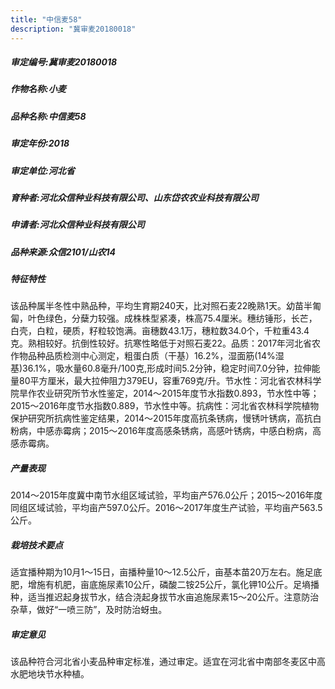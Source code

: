 ```yaml
---
title: "中信麦58"
description: "冀审麦20180018"
---
```

##### 审定编号:冀审麦20180018

##### 作物名称:小麦

##### 品种名称:中信麦58

##### 审定年份:2018

##### 审定单位:河北省

##### 育种者:河北众信种业科技有限公司、山东岱农农业科技有限公司

##### 申请者:河北众信种业科技有限公司

##### 品种来源:众信2101/山农14

##### 特征特性
该品种属半冬性中熟品种，平均生育期240天，比对照石麦22晚熟1天。幼苗半匍匐，叶色绿色，分蘖力较强。成株株型紧凑，株高75.4厘米。穗纺锤形，长芒，白壳，白粒，硬质，籽粒较饱满。亩穗数43.1万，穗粒数34.0个，千粒重43.4克。熟相较好。抗倒性较好。抗寒性略低于对照石麦22。品质：2017年河北省农作物品种品质检测中心测定，粗蛋白质（干基）16.2%，湿面筋(14%湿基)36.1%，吸水量60.8毫升/100克,形成时间5.2分钟，稳定时间7.0分钟，拉伸能量80平方厘米，最大拉伸阻力379EU，容重769克/升。节水性：河北省农林科学院旱作农业研究所节水性鉴定，2014～2015年度节水指数0.893，节水性中等；2015～2016年度节水指数0.889，节水性中等。抗病性：河北省农林科学院植物保护研究所抗病性鉴定结果，2014～2015年度高抗条锈病，慢锈叶锈病，高抗白粉病，中感赤霉病；2015～2016年度高感条锈病，高感叶锈病，中感白粉病，高感赤霉病。

##### 产量表现
2014～2015年度冀中南节水组区域试验，平均亩产576.0公斤；2015～2016年度同组区域试验，平均亩产597.0公斤。2016～2017年度生产试验，平均亩产563.5公斤。

##### 栽培技术要点
适宜播种期为10月1～15日，亩播种量10～12.5公斤，亩基本苗20万左右。施足底肥，增施有机肥，亩底施尿素10公斤，磷酸二铵25公斤，氯化钾10公斤。足墒播种，适当推迟起身拔节水，结合浇起身拔节水亩追施尿素15～20公斤。注意防治杂草，做好“一喷三防”，及时防治蚜虫。

##### 审定意见
该品种符合河北省小麦品种审定标准，通过审定。适宜在河北省中南部冬麦区中高水肥地块节水种植。
